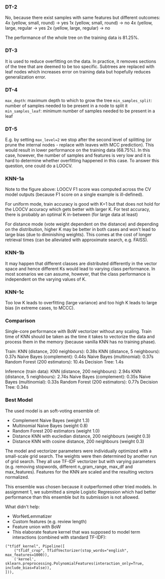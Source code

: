 ### DT-2
No, because there exist samples with same features but different outcomes:
4x (yellow, small, round) -> yes
1x (yellow, small, round) -> no
4x (yellow, large, regular -> yes
2x (yellow, large, regular) -> no

The performance of the whole tree on the training data is 81.25%.

### DT-3
It is used to reduce overfitting on the data. In practice, it removes sections of the tree that are deemed to be too specific. Subtrees are replaced with leaf nodes which increases error on training data but hopefully reduces generalization error.

### DT-4
`max_depth`: maximum depth to which to grow the tree
`min_samples_split`: number of samples needed to be present in a node to split it
`min_samples_leaf`: minimum number of samples needed to be present in a leaf
 
### DT-5
E.g. by setting `max_level=2` we stop after the second level of splitting (or prune the internal nodes - replace with leaves with MCC prediction). This would result in lower performance on the training data (68.75%).
In this case, however, the number of samples and features is very low and it is hard to determine whether overfitting happened in this case. To answer this question, one could do a LOOCV.


### KNN-1a
Note to the figure above: LOOCV F1 score was computed across the CV model outputs (because F1 score on a single example is ill-defined).

For uniform mode, train accuracy is good with K=1 but that does not hold for the LOOCV accuracy which gets better with larger K. For test accuracy, there is probably an optimal K in-between (for large data at least)

For distance mode (vote weight dependent on the distance) and depending on the distribution, higher K may be better in both cases and won't lead to large bias (due to diminishing weights). This comes at the cost of longer retrieval times (can be alleviated with approximate search, e.g. FAISS).

### KNN-1b
It may happen that different classes are distributed differently in the vector space and hence different Ks would lead to varying class performance. In most scenarios we can assume, however, that the class performance is independent on the varying values of K.

### KNN-1c
Too low K leads to overfitting (large variance) and too high K leads to large bias (in extreme cases, to MCCC).

### Comparison
Single-core performance with BoW vectorizer without any scaling. Train time of KNN should be taken as the time it takes to vectorize the data and process them in the memory (because vanilla KNN has no training phase).

Train:
KNN (distance, 200 neighbours): 0.38s
KNN (distance, 5 neighbours): 0.37s
Naive Bayes (complement): 0.44s
Naive Bayes (multinomial): 0.37s
Random Forest (200 estimators): 10.4s
Decision Tree: 1.4s

Inference (train data):
KNN (distance, 200 neighbours): 2.94s
KNN (distance, 5 neighbours): 2.74s
Naive Bayes (complement): 0.35s
Naive Bayes (multinomial): 0.33s
Random Forest (200 estimators): 0.77s
Decision Tree: 0.34s


### Best Model
The used model is an soft-voting ensemble of:
- Complement Naive Bayes (weight 1.3)
- Multinomial Naive Bayes (weight 0.8)
- Random Forest 200 estimators (weight 1.0)
- Distance KNN with eucledian distance, 200 neighbours (weight 0.3)
- Distance KNN with cosine distance, 200 neighbours (weight 0.3)

The model and vectorizer parameters were individually optimized with a small-scale grid search. The weights were then determined by another run of grid search. They all use TF-IDF vectorizer but with varying parameters (e.g. removing stopwords, different n_gram_range, max_df and max_features). Features for the KNN are scaled and the resulting vectors normalized.

This ensemble was chosen because it outperformed other tried models. In assignment 1, we submitted a simple Logistic Regression which had better performance than this ensemble but its submission is not allowed.

What didn't help:
- WorNetLemmatizer
- Custom features (e.g. review length)
- Feature union with BoW
- This elaborate feature kernel that was supposed to model term interactions (combined with standard TF-IDF):
```
("tfidf_kernel", Pipeline([      
    ("tfidf_crop", TfidfVectorizer(stop_words="english", max_features=1000)),
    ('kernel', sklearn.preprocessing.PolynomialFeatures(interaction_only=True, include_bias=False)),
])),
```